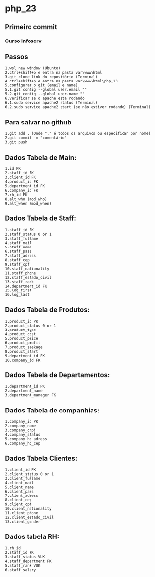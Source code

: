 # php_23
## Primeiro commit
### Curso Infoserv

## Passos
    1.wsl new window (Ubunto)
    2.ctrl+shift+p e entra na pasta var\www\html
    3.git clone link do repositório (Terminal)
    4.ctrl+shift+p e entra na pasta var\www\html\php_23
    5.configurar o git (email e name)
    5.1.git config --global user.email ""
    5.2.git config --global user.name ""
    6.verificar se o apache esta rodando
    6.1.sudo service apache2 status (Terminal)
    6.2.sudo service apache2 start (se não estiver rodando) (Terminal)

## Para salvar no github
    1.git add . (Onde "." é todos os arquivos ou especificar por nome)
    2.git commit -m "comentário"
    3.git push


## Dados Tabela de Main:
    1.id PK
    2.staff_id FK
    3.client_id FK
    4.product_id FK
    5.department_id FK
    6.company_id FK
    7.rh_id FK
    8.alt_who (mod_who)
    9.alt_when (mod_when)

## Dados Tabela de Staff:
    1.staff_id PK
    2.staff_status 0 or 1
    3.staff_fullame
    4.staff_mail
    5.staff_name
    6.staff_pass
    7.staff_adress
    8.staff_cep
    9.staff_cpf
    10.staff_nationality
    11.staff_phone
    12.staff_estado_civil
    13.staff_rank
    14.department_id FK
    15.log_first
    16.log_last
    
## Dados Tabela de Produtos:
    1.product_id PK
    2.product_status 0 or 1
    3.product_type
    4.product_cost
    5.product_price
    6.product_profit
    7.product_seekage
    8.product_start
    9.department_id FK
    10.company_id FK
    
## Dados Tabela de Departamentos:
    1.department_id PK
    2.department_name
    3.department_manager FK

## Dados Tabela de companhias:
    1.company_id PK
    2.company_name
    3.company_cnpj
    4.company_status
    5.company_hq_adress
    6.company_hq_cep

## Dados Tabela Clientes:
    1.client_id PK
    2.client_status 0 or 1
    3.client_fullame
    4.client_mail
    5.client_name
    6.client_pass
    7.client_adress
    8.client_cep
    9.client_cpf
    10.client_nationality
    11.client_phone
    12.client_estado_civil
    13.client_gender

## Dados tabela RH:
    1.rh_id
    2.staff_id FK
    3.staff_status VUK
    4.staff_department FK
    5.staff_rank VUK
    6.staff_salary

